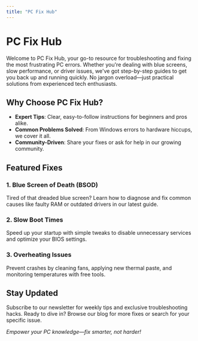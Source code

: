 ```yaml
---
title: "PC Fix Hub"
---
```


# PC Fix Hub

Welcome to PC Fix Hub, your go-to resource for troubleshooting and fixing the most frustrating PC errors. Whether you're dealing with blue screens, slow performance, or driver issues, we've got step-by-step guides to get you back up and running quickly. No jargon overload—just practical solutions from experienced tech enthusiasts.

## Why Choose PC Fix Hub?

- **Expert Tips**: Clear, easy-to-follow instructions for beginners and pros alike.
- **Common Problems Solved**: From Windows errors to hardware hiccups, we cover it all.
- **Community-Driven**: Share your fixes or ask for help in our growing community.

## Featured Fixes

### 1. Blue Screen of Death (BSOD)
Tired of that dreaded blue screen? Learn how to diagnose and fix common causes like faulty RAM or outdated drivers in our latest guide.

### 2. Slow Boot Times
Speed up your startup with simple tweaks to disable unnecessary services and optimize your BIOS settings.

### 3. Overheating Issues
Prevent crashes by cleaning fans, applying new thermal paste, and monitoring temperatures with free tools.

## Stay Updated

Subscribe to our newsletter for weekly tips and exclusive troubleshooting hacks. Ready to dive in? Browse our blog for more fixes or search for your specific issue.

*Empower your PC knowledge—fix smarter, not harder!*